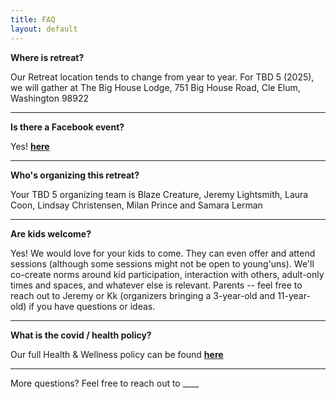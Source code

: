 ```yaml
---
title: FAQ
layout: default
---
```


**Where is retreat?**

Our Retreat location tends to change from year to year. For TBD 5 (2025), we will gather at The Big House Lodge, 751 Big House Road, Cle Elum, Washington 98922

----

**Is there a Facebook event?**

Yes! **[here](https://www.facebook.com/events/549676544445618)<br/>**


----

**Who's organizing this retreat?**

Your TBD 5 organizing team is Blaze Creature, Jeremy Lightsmith, Laura Coon, Lindsay Christensen, Milan Prince and Samara Lerman

----

**Are kids welcome?**

Yes! We would love for your kids to come. They can even offer and attend sessions (although some sessions might not be open to young'uns). We'll co-create norms around kid participation, interaction with others, adult-only times and spaces, and whatever else is relevant. Parents -- feel free to reach out to Jeremy or Kk (organizers bringing a 3-year-old and 11-year-old) if you have questions or ideas.

----

**What is the covid / health policy?**

Our full Health & Wellness policy can be found **[here](https://tbd.retreatof.com/health-policy.html)<br/>**

----

More questions? Feel free to reach out to ____
